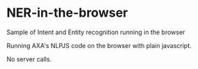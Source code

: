 # NER-in-the-browser

Sample of Intent and Entity recognition running in the browser

Running AXA's NLPJS code on the browser with plain javascript.

No server calls.
